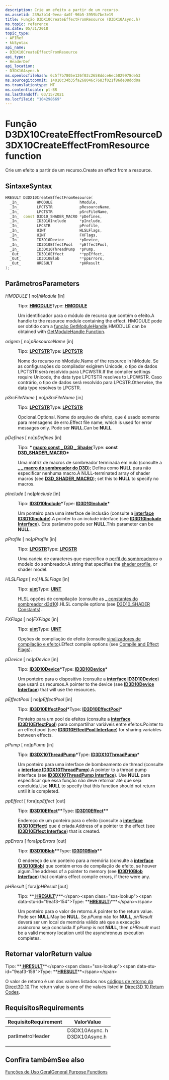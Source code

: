 ```yaml
---
description: Crie um efeito a partir de um recurso.
ms.assetid: 239a3b14-9eea-4a0f-96b5-3959b7be3e19
title: Função D3DX10CreateEffectFromResource (D3DX10Async.h)
ms.topic: reference
ms.date: 05/31/2018
topic_type:
- APIRef
- kbSyntax
api_name:
- D3DX10CreateEffectFromResource
api_type:
- HeaderDef
api_location:
- D3DX10Async.h
ms.openlocfilehash: 6c5f7b7805e126f02c2658ddce6ec5029978de53
ms.sourcegitcommit: 14010c34b35fa268046c7683f021f86de08ddd0a
ms.translationtype: MT
ms.contentlocale: pt-BR
ms.lasthandoff: 03/15/2021
ms.locfileid: "104298669"
---
```

# <a name="d3dx10createeffectfromresource-function"></a><span data-ttu-id="9eaf3-103">Função D3DX10CreateEffectFromResource</span><span class="sxs-lookup"><span data-stu-id="9eaf3-103">D3DX10CreateEffectFromResource function</span></span>

<span data-ttu-id="9eaf3-104">Crie um efeito a partir de um recurso.</span><span class="sxs-lookup"><span data-stu-id="9eaf3-104">Create an effect from a resource.</span></span>

## <a name="syntax"></a><span data-ttu-id="9eaf3-105">Sintaxe</span><span class="sxs-lookup"><span data-stu-id="9eaf3-105">Syntax</span></span>


```C++
HRESULT D3DX10CreateEffectFromResource(
  _In_        HMODULE            hModule,
  _In_        LPCTSTR            pResourceName,
  _In_        LPCTSTR            pSrcFileName,
  _In_  const D3D10_SHADER_MACRO *pDefines,
  _In_        ID3D10Include      *pInclude,
  _In_        LPCSTR             pProfile,
  _In_        UINT               HLSLFlags,
  _In_        UINT               FXFlags,
  _In_        ID3D10Device       *pDevice,
  _In_        ID3D10EffectPool   *pEffectPool,
  _In_        ID3DX10ThreadPump  *pPump,
  _Out_       ID3D10Effect       **ppEffect,
  _Out_       ID3D10Blob         **ppErrors,
  _Out_       HRESULT            *pHResult
);
```



## <a name="parameters"></a><span data-ttu-id="9eaf3-106">Parâmetros</span><span class="sxs-lookup"><span data-stu-id="9eaf3-106">Parameters</span></span>

<dl> <dt>

<span data-ttu-id="9eaf3-107">*HMODULE* \[ no\]</span><span class="sxs-lookup"><span data-stu-id="9eaf3-107">*hModule* \[in\]</span></span>
</dt> <dd>

<span data-ttu-id="9eaf3-108">Tipo: **[ **HMODULE**](../winprog/windows-data-types.md)**</span><span class="sxs-lookup"><span data-stu-id="9eaf3-108">Type: **[**HMODULE**](../winprog/windows-data-types.md)**</span></span>

<span data-ttu-id="9eaf3-109">Um identificador para o módulo de recurso que contém o efeito.</span><span class="sxs-lookup"><span data-stu-id="9eaf3-109">A handle to the resource module containing the effect.</span></span> <span data-ttu-id="9eaf3-110">HMODULE pode ser obtido com a [função GetModuleHandle](/windows/win32/api/libloaderapi/nf-libloaderapi-getmodulehandlea).</span><span class="sxs-lookup"><span data-stu-id="9eaf3-110">HMODULE can be obtained with [GetModuleHandle Function](/windows/win32/api/libloaderapi/nf-libloaderapi-getmodulehandlea).</span></span>

</dd> <dt>

<span data-ttu-id="9eaf3-111">*origem* \[ no\]</span><span class="sxs-lookup"><span data-stu-id="9eaf3-111">*pResourceName* \[in\]</span></span>
</dt> <dd>

<span data-ttu-id="9eaf3-112">Tipo: **[ **LPCTSTR**](../winprog/windows-data-types.md)**</span><span class="sxs-lookup"><span data-stu-id="9eaf3-112">Type: **[**LPCTSTR**](../winprog/windows-data-types.md)**</span></span>

<span data-ttu-id="9eaf3-113">Nome do recurso no hModule.</span><span class="sxs-lookup"><span data-stu-id="9eaf3-113">Name of the resource in hModule.</span></span> <span data-ttu-id="9eaf3-114">Se as configurações do compilador exigirem Unicode, o tipo de dados LPCTSTR será resolvido para LPCWSTR.</span><span class="sxs-lookup"><span data-stu-id="9eaf3-114">If the compiler settings require Unicode, the data type LPCTSTR resolves to LPCWSTR.</span></span> <span data-ttu-id="9eaf3-115">Caso contrário, o tipo de dados será resolvido para LPCSTR.</span><span class="sxs-lookup"><span data-stu-id="9eaf3-115">Otherwise, the data type resolves to LPCSTR.</span></span>

</dd> <dt>

<span data-ttu-id="9eaf3-116">*pSrcFileName* \[ no\]</span><span class="sxs-lookup"><span data-stu-id="9eaf3-116">*pSrcFileName* \[in\]</span></span>
</dt> <dd>

<span data-ttu-id="9eaf3-117">Tipo: **[ **LPCTSTR**](../winprog/windows-data-types.md)**</span><span class="sxs-lookup"><span data-stu-id="9eaf3-117">Type: **[**LPCTSTR**](../winprog/windows-data-types.md)**</span></span>

<span data-ttu-id="9eaf3-118">Opcional.</span><span class="sxs-lookup"><span data-stu-id="9eaf3-118">Optional.</span></span> <span data-ttu-id="9eaf3-119">Nome do arquivo de efeito, que é usado somente para mensagens de erro.</span><span class="sxs-lookup"><span data-stu-id="9eaf3-119">Effect file name, which is used for error messages only.</span></span> <span data-ttu-id="9eaf3-120">Pode ser **NULL**.</span><span class="sxs-lookup"><span data-stu-id="9eaf3-120">Can be **NULL**.</span></span>

</dd> <dt>

<span data-ttu-id="9eaf3-121">*pDefines* \[ no\]</span><span class="sxs-lookup"><span data-stu-id="9eaf3-121">*pDefines* \[in\]</span></span>
</dt> <dd>

<span data-ttu-id="9eaf3-122">Tipo: **\* [**macro const \_ D3D \_ Shader**](/windows/win32/api/d3dcommon/ns-d3dcommon-d3d_shader_macro)**</span><span class="sxs-lookup"><span data-stu-id="9eaf3-122">Type: **const [**D3D\_SHADER\_MACRO**](/windows/win32/api/d3dcommon/ns-d3dcommon-d3d_shader_macro)\***</span></span>

<span data-ttu-id="9eaf3-123">Uma matriz de macros de sombreador terminada em nulo (consulte a [**\_ \_ macro do sombreador do D3D**](/windows/win32/api/d3dcommon/ns-d3dcommon-d3d_shader_macro)); Defina como **NULL** para não especificar nenhuma macro.</span><span class="sxs-lookup"><span data-stu-id="9eaf3-123">A NULL-terminated array of shader macros (see [**D3D\_SHADER\_MACRO**](/windows/win32/api/d3dcommon/ns-d3dcommon-d3d_shader_macro)); set this to **NULL** to specify no macros.</span></span>

</dd> <dt>

<span data-ttu-id="9eaf3-124">*pInclude* \[ no\]</span><span class="sxs-lookup"><span data-stu-id="9eaf3-124">*pInclude* \[in\]</span></span>
</dt> <dd>

<span data-ttu-id="9eaf3-125">Tipo: **[ **ID3D10Include**](/previous-versions/windows/desktop/legacy/bb173775(v=vs.85))\***</span><span class="sxs-lookup"><span data-stu-id="9eaf3-125">Type: **[**ID3D10Include**](/previous-versions/windows/desktop/legacy/bb173775(v=vs.85))\***</span></span>

<span data-ttu-id="9eaf3-126">Um ponteiro para uma interface de inclusão (consulte a [**interface ID3D10Include**](/previous-versions/windows/desktop/legacy/bb173775(v=vs.85))).</span><span class="sxs-lookup"><span data-stu-id="9eaf3-126">A pointer to an include interface (see [**ID3D10Include Interface**](/previous-versions/windows/desktop/legacy/bb173775(v=vs.85))).</span></span> <span data-ttu-id="9eaf3-127">Este parâmetro pode ser **NULL**.</span><span class="sxs-lookup"><span data-stu-id="9eaf3-127">This parameter can be **NULL**.</span></span>

</dd> <dt>

<span data-ttu-id="9eaf3-128">*pProfile* \[ no\]</span><span class="sxs-lookup"><span data-stu-id="9eaf3-128">*pProfile* \[in\]</span></span>
</dt> <dd>

<span data-ttu-id="9eaf3-129">Tipo: **[ **LPCSTR**](../winprog/windows-data-types.md)**</span><span class="sxs-lookup"><span data-stu-id="9eaf3-129">Type: **[**LPCSTR**](../winprog/windows-data-types.md)**</span></span>

<span data-ttu-id="9eaf3-130">Uma cadeia de caracteres que especifica o [perfil do sombreador](../direct3dhlsl/dx-graphics-hlsl-models.md)ou o modelo do sombreador.</span><span class="sxs-lookup"><span data-stu-id="9eaf3-130">A string that specifies the [shader profile](../direct3dhlsl/dx-graphics-hlsl-models.md), or shader model.</span></span>

</dd> <dt>

<span data-ttu-id="9eaf3-131">*HLSLFlags* \[ no\]</span><span class="sxs-lookup"><span data-stu-id="9eaf3-131">*HLSLFlags* \[in\]</span></span>
</dt> <dd>

<span data-ttu-id="9eaf3-132">Tipo: **[ **uint**](../winprog/windows-data-types.md)**</span><span class="sxs-lookup"><span data-stu-id="9eaf3-132">Type: **[**UINT**](../winprog/windows-data-types.md)**</span></span>

<span data-ttu-id="9eaf3-133">HLSL opções de compilação (consulte as [ \_ constantes do sombreador d3d10](d3d10-shader.md)).</span><span class="sxs-lookup"><span data-stu-id="9eaf3-133">HLSL compile options (see [D3D10\_SHADER Constants](d3d10-shader.md)).</span></span>

</dd> <dt>

<span data-ttu-id="9eaf3-134">*FXFlags* \[ no\]</span><span class="sxs-lookup"><span data-stu-id="9eaf3-134">*FXFlags* \[in\]</span></span>
</dt> <dd>

<span data-ttu-id="9eaf3-135">Tipo: **[ **uint**](../winprog/windows-data-types.md)**</span><span class="sxs-lookup"><span data-stu-id="9eaf3-135">Type: **[**UINT**](../winprog/windows-data-types.md)**</span></span>

<span data-ttu-id="9eaf3-136">Opções de compilação de efeito (consulte [sinalizadores de compilação e efeito](d3d10-graphics-reference-effect-constants.md)).</span><span class="sxs-lookup"><span data-stu-id="9eaf3-136">Effect compile options (see [Compile and Effect Flags](d3d10-graphics-reference-effect-constants.md)).</span></span>

</dd> <dt>

<span data-ttu-id="9eaf3-137">*pDevice* \[ no\]</span><span class="sxs-lookup"><span data-stu-id="9eaf3-137">*pDevice* \[in\]</span></span>
</dt> <dd>

<span data-ttu-id="9eaf3-138">Tipo: **[ **ID3D10Device**](/windows/win32/api/D3D10/nn-d3d10-id3d10device)\***</span><span class="sxs-lookup"><span data-stu-id="9eaf3-138">Type: **[**ID3D10Device**](/windows/win32/api/D3D10/nn-d3d10-id3d10device)\***</span></span>

<span data-ttu-id="9eaf3-139">Um ponteiro para o dispositivo (consulte a [**interface ID3D10Device**](/windows/win32/api/D3D10/nn-d3d10-id3d10device)) que usará os recursos.</span><span class="sxs-lookup"><span data-stu-id="9eaf3-139">A pointer to the device (see [**ID3D10Device Interface**](/windows/win32/api/D3D10/nn-d3d10-id3d10device)) that will use the resources.</span></span>

</dd> <dt>

<span data-ttu-id="9eaf3-140">*pEffectPool* \[ no\]</span><span class="sxs-lookup"><span data-stu-id="9eaf3-140">*pEffectPool* \[in\]</span></span>
</dt> <dd>

<span data-ttu-id="9eaf3-141">Tipo: **[ **ID3D10EffectPool**](/windows/win32/api/D3D10Effect/nn-d3d10effect-id3d10effectpool)\***</span><span class="sxs-lookup"><span data-stu-id="9eaf3-141">Type: **[**ID3D10EffectPool**](/windows/win32/api/D3D10Effect/nn-d3d10effect-id3d10effectpool)\***</span></span>

<span data-ttu-id="9eaf3-142">Ponteiro para um pool de efeitos (consulte a [**interface ID3D10EffectPool**](/windows/win32/api/D3D10Effect/nn-d3d10effect-id3d10effectpool)) para compartilhar variáveis entre efeitos.</span><span class="sxs-lookup"><span data-stu-id="9eaf3-142">Pointer to an effect pool (see [**ID3D10EffectPool Interface**](/windows/win32/api/D3D10Effect/nn-d3d10effect-id3d10effectpool)) for sharing variables between effects.</span></span>

</dd> <dt>

<span data-ttu-id="9eaf3-143">*pPump* \[ no\]</span><span class="sxs-lookup"><span data-stu-id="9eaf3-143">*pPump* \[in\]</span></span>
</dt> <dd>

<span data-ttu-id="9eaf3-144">Tipo: **[ **ID3DX10ThreadPump**](id3dx10threadpump.md)\***</span><span class="sxs-lookup"><span data-stu-id="9eaf3-144">Type: **[**ID3DX10ThreadPump**](id3dx10threadpump.md)\***</span></span>

<span data-ttu-id="9eaf3-145">Um ponteiro para uma interface de bombeamento de thread (consulte a [**interface ID3DX10ThreadPump**](id3dx10threadpump.md)).</span><span class="sxs-lookup"><span data-stu-id="9eaf3-145">A pointer to a thread pump interface (see [**ID3DX10ThreadPump Interface**](id3dx10threadpump.md)).</span></span> <span data-ttu-id="9eaf3-146">Use **NULL** para especificar que essa função não deve retornar até que seja concluída.</span><span class="sxs-lookup"><span data-stu-id="9eaf3-146">Use **NULL** to specify that this function should not return until it is completed.</span></span>

</dd> <dt>

<span data-ttu-id="9eaf3-147">*ppEffect* \[ fora\]</span><span class="sxs-lookup"><span data-stu-id="9eaf3-147">*ppEffect* \[out\]</span></span>
</dt> <dd>

<span data-ttu-id="9eaf3-148">Tipo: **[ **ID3D10Effect**](/windows/win32/api/D3D10Effect/nn-d3d10effect-id3d10effect)\*\***</span><span class="sxs-lookup"><span data-stu-id="9eaf3-148">Type: **[**ID3D10Effect**](/windows/win32/api/D3D10Effect/nn-d3d10effect-id3d10effect)\*\***</span></span>

<span data-ttu-id="9eaf3-149">Endereço de um ponteiro para o efeito (consulte a [**interface ID3D10Effect**](/windows/win32/api/D3D10Effect/nn-d3d10effect-id3d10effect)) que é criada.</span><span class="sxs-lookup"><span data-stu-id="9eaf3-149">Address of a pointer to the effect (see [**ID3D10Effect Interface**](/windows/win32/api/D3D10Effect/nn-d3d10effect-id3d10effect)) that is created.</span></span>

</dd> <dt>

<span data-ttu-id="9eaf3-150">*ppErrors* \[ fora\]</span><span class="sxs-lookup"><span data-stu-id="9eaf3-150">*ppErrors* \[out\]</span></span>
</dt> <dd>

<span data-ttu-id="9eaf3-151">Tipo: **[ **ID3D10Blob**](/windows/win32/api/D3DCommon/nn-d3dcommon-id3d10blob)\*\***</span><span class="sxs-lookup"><span data-stu-id="9eaf3-151">Type: **[**ID3D10Blob**](/windows/win32/api/D3DCommon/nn-d3dcommon-id3d10blob)\*\***</span></span>

<span data-ttu-id="9eaf3-152">O endereço de um ponteiro para a memória (consulte a [**interface ID3D10Blob**](/windows/win32/api/D3DCommon/nn-d3dcommon-id3d10blob)) que contém erros de compilação de efeito, se houver algum.</span><span class="sxs-lookup"><span data-stu-id="9eaf3-152">The address of a pointer to memory (see [**ID3D10Blob Interface**](/windows/win32/api/D3DCommon/nn-d3dcommon-id3d10blob)) that contains effect compile errors, if there were any.</span></span>

</dd> <dt>

<span data-ttu-id="9eaf3-153">*pHResult* \[ fora\]</span><span class="sxs-lookup"><span data-stu-id="9eaf3-153">*pHResult* \[out\]</span></span>
</dt> <dd>

<span data-ttu-id="9eaf3-154">Tipo: **[ **HRESULT**](https://msdn.microsoft.com/library/Bb401631(v=MSDN.10).aspx)\***</span><span class="sxs-lookup"><span data-stu-id="9eaf3-154">Type: **[**HRESULT**](https://msdn.microsoft.com/library/Bb401631(v=MSDN.10).aspx)\***</span></span>

<span data-ttu-id="9eaf3-155">Um ponteiro para o valor de retorno.</span><span class="sxs-lookup"><span data-stu-id="9eaf3-155">A pointer to the return value.</span></span> <span data-ttu-id="9eaf3-156">Pode ser **NULL**.</span><span class="sxs-lookup"><span data-stu-id="9eaf3-156">May be **NULL**.</span></span> <span data-ttu-id="9eaf3-157">Se *pPump* não for **NULL**, *pHResult* deverá ser um local de memória válido até que a execução assíncrona seja concluída.</span><span class="sxs-lookup"><span data-stu-id="9eaf3-157">If *pPump* is not **NULL**, then *pHResult* must be a valid memory location until the asynchronous execution completes.</span></span>

</dd> </dl>

## <a name="return-value"></a><span data-ttu-id="9eaf3-158">Retornar valor</span><span class="sxs-lookup"><span data-stu-id="9eaf3-158">Return value</span></span>

<span data-ttu-id="9eaf3-159">Tipo: **[ **HRESULT**](https://msdn.microsoft.com/library/Bb401631(v=MSDN.10).aspx)**</span><span class="sxs-lookup"><span data-stu-id="9eaf3-159">Type: **[**HRESULT**](https://msdn.microsoft.com/library/Bb401631(v=MSDN.10).aspx)**</span></span>

<span data-ttu-id="9eaf3-160">O valor de retorno é um dos valores listados nos [códigos de retorno do Direct3D 10](d3d10-graphics-reference-returnvalues.md).</span><span class="sxs-lookup"><span data-stu-id="9eaf3-160">The return value is one of the values listed in [Direct3D 10 Return Codes](d3d10-graphics-reference-returnvalues.md).</span></span>

## <a name="requirements"></a><span data-ttu-id="9eaf3-161">Requisitos</span><span class="sxs-lookup"><span data-stu-id="9eaf3-161">Requirements</span></span>



| <span data-ttu-id="9eaf3-162">Requisito</span><span class="sxs-lookup"><span data-stu-id="9eaf3-162">Requirement</span></span> | <span data-ttu-id="9eaf3-163">Valor</span><span class="sxs-lookup"><span data-stu-id="9eaf3-163">Value</span></span> |
|-------------------|------------------------------------------------------------------------------------------|
| <span data-ttu-id="9eaf3-164">parâmetro</span><span class="sxs-lookup"><span data-stu-id="9eaf3-164">Header</span></span><br/> | <dl> <span data-ttu-id="9eaf3-165"><dt>D3DX10Async. h</dt></span><span class="sxs-lookup"><span data-stu-id="9eaf3-165"><dt>D3DX10Async.h</dt></span></span> </dl> |



## <a name="see-also"></a><span data-ttu-id="9eaf3-166">Confira também</span><span class="sxs-lookup"><span data-stu-id="9eaf3-166">See also</span></span>

<dl> <dt>

[<span data-ttu-id="9eaf3-167">Funções de Uso Geral</span><span class="sxs-lookup"><span data-stu-id="9eaf3-167">General Purpose Functions</span></span>](d3d10-graphics-reference-d3dx10-functions-general-purpose.md)
</dt> </dl>

 

 
